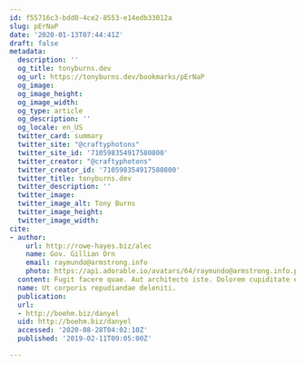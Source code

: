 ```yaml
---
id: f55716c3-bdd0-4ce2-8553-e14edb33012a
slug: pErNaP
date: '2020-01-13T07:44:41Z'
draft: false
metadata:
  description: ''
  og_title: tonyburns.dev
  og_url: https://tonyburns.dev/bookmarks/pErNaP
  og_image: 
  og_image_height: 
  og_image_width: 
  og_type: article
  og_description: ''
  og_locale: en_US
  twitter_card: summary
  twitter_site: "@craftyphotons"
  twitter_site_id: '710598354917580800'
  twitter_creator: "@craftyphotons"
  twitter_creator_id: '710598354917580800'
  twitter_title: tonyburns.dev
  twitter_description: ''
  twitter_image: 
  twitter_image_alt: Tony Burns
  twitter_image_height: 
  twitter_image_width: 
cite:
- author:
    url: http://rowe-hayes.biz/alec
    name: Gov. Gillian Orn
    email: raymundo@armstrong.info
    photo: https://api.adorable.io/avatars/64/raymundo@armstrong.info.png
  content: Fugit facere quae. Aut architecto iste. Dolorem cupiditate enim.
  name: Ut corporis repudiandae deleniti.
  publication: 
  url:
  - http://boehm.biz/danyel
  uid: http://boehm.biz/danyel
  accessed: '2020-08-28T04:02:10Z'
  published: '2019-02-11T09:05:00Z'

---
```



